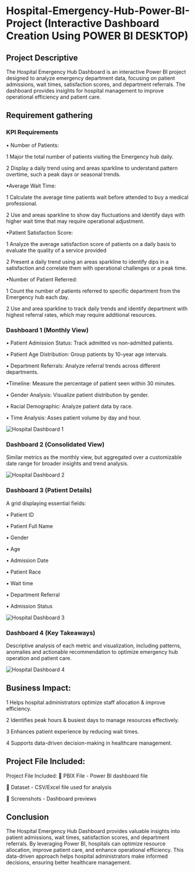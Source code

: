 # Hospital-Emergency-Hub-Power-BI-Project (Interactive Dashboard Creation Using POWER BI DESKTOP)
## Project Descriptive
The Hospital Emergency Hub Dashboard is an interactive Power BI project designed to analyze emergency department data, focusing on patient admissions, wait times, satisfaction scores, and department referrals. The dashboard provides insights for hospital management to improve operational efficiency and patient care.

## Requirement gathering 
### KPI Requirements 
• Number of Patients:

1 Major the total number of patients visiting the Emergency hub daily.

2 Display a daily trend using and areas sparkline to understand pattern overtime, such a peak days or seasonal trends.

•Average Wait Time:

1 Calculate the average time patients wait before attended to buy a medical professional.

2 Use and areas sparkline to show day fluctuations and identify days with higher wait time that may require operational adjustment.

•Patient Satisfaction Score:

1 Analyze the average satisfaction score of patients on a daily basis to evaluate the quality of a service provided

2 Present a daily trend using an areas sparkline to identify dips in a satisfaction and correlate them with operational challenges or a peak time.

•Number of Patient Referred:

1 Count the number of patients referred to specific department from the Emergency hub each day.

2 Use and area sparkline to track daily trends and identify department with highest referral rates, which may require additional resources.

### Dashboard 1 (Monthly View)
• Patient Admission Status: Track admitted vs non-admitted patients.

• Patient Age Distribution: Group patients by 10-year age intervals.

• Department Referrals: Analyze referral trends across different departments.

•Timeline: Measure the percentage of patient seen within 30 minutes.

• Gender Analysis: Visualize patient distribution by gender.

• Racial Demographic: Analyze patient data by race.

• Time Analysis: Asses patient volume by day and hour.

![Hospital Dashboard 1](https://github.com/user-attachments/assets/97a6e091-20c9-440f-9c24-ad1bf14b6451)

### Dashboard 2 (Consolidated View)
Similar metrics as the monthly view, but aggregated over a customizable date range for broader insights and trend analysis.

![Hospital Dashboard 2](https://github.com/user-attachments/assets/147bcbc7-7ef7-46a1-a42c-6c6a89effe61)

### Dashboard 3 (Patient Details)
A grid displaying essential fields:

•  Patient ID

• Patient Full Name

• Gender

• Age

• Admission Date

• Patient Race

• Wait time 

• Department Referral

• Admission Status

![Hospital Dashboard 3](https://github.com/user-attachments/assets/f3e89c37-12d4-49e1-aa38-198cadbbd694)

### Dashboard 4 (Key Takeaways)
Descriptive analysis of each metric and visualization, including patterns, anomalies and actionable recommendation to optimize emergency hub operation and patient care.

 ![Hospital Dashboard 4](https://github.com/user-attachments/assets/ac3b59f5-1e99-467c-aa6e-9c43ebf5d2ef)


## Business Impact:
1 Helps hospital administrators optimize staff allocation & improve efficiency.

2 Identifies peak hours & busiest days to manage resources effectively.
 
3 Enhances patient experience by reducing wait times.

4 Supports data-driven decision-making in healthcare management.

## Project File Included:
Project File Included:
📂 PBIX File - Power BI dashboard file

📂 Dataset - CSV/Excel file used for analysis

📂 Screenshots - Dashboard previews

## Conclusion
The Hospital Emergency Hub Dashboard provides valuable insights into patient admissions, wait times, satisfaction scores, and department referrals. By leveraging Power BI, hospitals can optimize resource allocation, improve patient care, and enhance operational efficiency. This data-driven approach helps hospital administrators make informed decisions, ensuring better healthcare management.

